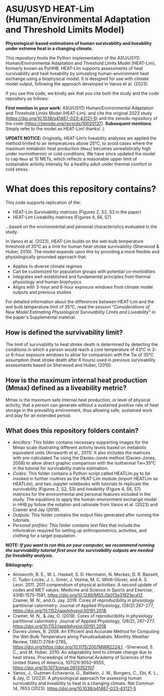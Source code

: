 # ASU/USYD HEAT-Lim (Human/Environmental Adaptation and Threshold Limits Model) 

**Physiological-based estimations of human survivability and liveability under extreme heat in a changing climate.**

This repository hosts the Python implementation of the ASU/USYD Human/Environmental Adaptation and Threshold Limits Model (HEAT-Lim), formerly known as PyHHB. HEAT-Lim supports assessments of heat survivability and heat liveability by simulating human-environment heat exchange using a biophysical model. It is designed for use with climate model output, following the approach developed in Vanos et al. (2023). 

If you use this code, we kindly ask that you cite both the study and the code repository as follows:

**First mention in your work:**  ASU/USYD Human/Environmental Adaptation and Threshold Limits Model (HEAT-Lim), and cite the original 2023 study (https://doi.org/10.1038/s41467-023-43121-5) and the zenodo repository of the code (https://zenodo.org/records/10020137).
**Subsequent mentions**:  Simply refer to the model as HEAT-Lim! thanks! :)

**UPDATE NOTICE:**
Originally, HEAT-Lim’s liveability analyses we applied the method limited to air temperatures above 25°C, to avoid cases where the maximum metabolic heat production (`Mmax`) becomes unrealistically high under normothermic or cold conditions. We have since updated the model to cap `Mmax` at 10 METs, which reflects a reasonable upper limit of sustainable activity intensity for a healthy adult under thermal comfort or cold stress.

# What does this repository contains?
This code supports replication of the:

- HEAT-Lim Survivability matrices (Figures 2, S2, S3 in the paper)
- HEAT-Lim Liveability matrices (Figures 4, S6, S7)

...based on the environmental and personal characteristics evaluated in the study.

In Vanos et al. (2023), HEAT-Lim builds on the wet-bulb temperature threshold of 35°C as a limit for human heat-stroke survivability (Sherwood & Huber, 2010). The model expands upon this by providing a more flexible and physiologically grounded approach that:

- Applies to diverse climate regimes
- Can be customized for population groups with potential co-morbidities
- Integrates well-established and fundamental principles from thermal physiology and human biophysics
- Aligns with 3-hour and 6-hour exposure windows from climate model outputs and previous studies

For detailed information about the differences between HEAT-Lim and the wet bulb temperature limit of 35°C, read the session *"Considerations of New Model Estimating Physiological Survivability Limits and Liveability"* in the paper's Supplemental material.

## How is defined the survivability limit?

The limit of survivability to heat stroke death is determined by detecting the conditions in which a person would reach a core temperature of 43°C in 3- or 6-hour exposure windows to allow for comparison with the Tw of 35°C assumption (heat stroke death after 6 hours) used in previous survivability assessments based on Sherwood and Huber, (2010). 

## How is the maximum internal heat production (Mmax) defined as a liveability metric?

Mmax is the maximum safe internal heat production, or level of physical activity, that a person can generate without a sustained positive rate of heat storage in the prevailing environment, thus allowing safe, sustained work and play for an extended period.

## What does this repository folders contain?

- *Ancillary:* This folder contains necessary supporting images for the Mmax scale illustrating different activity levels based on metabolic equivalent units (Ainsworth et al., 2011). It also includes the matrices with pre-calculated Tw using the Davies-Jones method (Davies-Jones, 2008) to allow direct graphic comparison with the isothermal Tw=35°C in the tutorial for survivability matrix estimation.
- *Codes:*  This folder contains a Python script called HEATLim.py to be invoked in further routines as the HEAT-Lim module (import HEATLim as HEATLim), and two Jupyter notebooks with tutorials to replicate the survivability (Figures 2, S2, S3) and liveability (Figure 4, S6, S7) matrices for the environmental and personal features included in the study. The equations to apply the human-environment exchange model in HHB.py follow the notation and rationale from Vanos et al. (2023) and Cramer and Jay (2019).
- *Outputs:* This folder contains the output files generated after running the tutorials.
- *Personal profiles:*  This folder contains text files that include the information required for setting up anthropometrics, activities, and clothing for a target population.


**NOTE: *If you want to run this on your computer, we recommend running the survivability tutorial first once the survivability outputs are needed for liveability analysis*.** 

**Bibliography:**

- Ainsworth, B. E., W. L. Haskell, S. D. Herrmann, N. Meckes, D. R. Bassett, C. Tudor-Locke, J. L. Greer, J. Vezina, M. C. Whitt-Glover, and A. S. Leon. 2011. 2011 compendium of physical activities: A second update of codes and MET values. Medicine and Science in Sports and Exercise, 43(8):1575–1581, https://doi.org/10.1249/MSS.0b013e31821ece12.
Cramer, M. N., and O. Jay. 2019. Cores of reproducibility in physiology partitional calorimetry. Journal of Applied Physiology, 126(2):267–277, https://doi.org/10.1152/japplphysiol.00191.2018.
- Cramer, M. N., & Jay, O. (2019). Cores of reproducibility in physiology partitional calorimetry. Journal of Applied Physiology, 126(2), 267–277. https://doi.org/10.1152/japplphysiol.00191.2018
- Davies-Jones, R. 2008. An Efficient and Accurate Method for Computing the Wet-Bulb Temperature along Pseudoadiabats. Monthly Weather Review, 136(7):2764–2785, https://doi.org/https://doi.org/10.1175/2007MWR2224.1.
-Sherwood, S. C., and M. Huber. 2010. An adaptability limit to climate change due to heat stress. Proceedings of the National Academy of Sciences of the United States of America, 107(21):9552–9555, https://doi.org/10.1073/pnas.0913352107.
- Vanos, J., Guzman-Echavarria, G., Baldwin, J. W., Bongers, C., Ebi, K. L., & Jay, O. (2023). A physiological approach for assessing human survivability and liveability to heat in a changing climate. Nat Commun 14, 7653 (2023). https://doi.org/10.1038/s41467-023-43121-5
